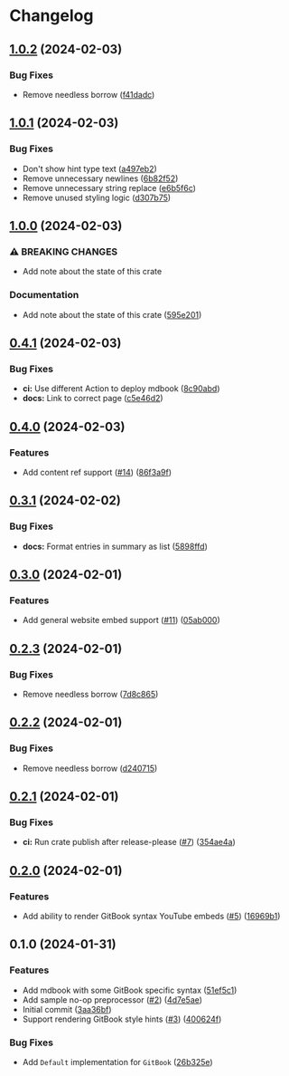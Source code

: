 # Changelog

## [1.0.2](https://github.com/GeckoEidechse/mdbook-gitbook/compare/v1.0.1...v1.0.2) (2024-02-03)


### Bug Fixes

* Remove needless borrow ([f41dadc](https://github.com/GeckoEidechse/mdbook-gitbook/commit/f41dadc9b11e8df9e3d05329d22a271b164e5508))

## [1.0.1](https://github.com/GeckoEidechse/mdbook-gitbook/compare/v1.0.0...v1.0.1) (2024-02-03)


### Bug Fixes

* Don't show hint type text ([a497eb2](https://github.com/GeckoEidechse/mdbook-gitbook/commit/a497eb209579339348990b405910be1056aee200))
* Remove unnecessary newlines ([6b82f52](https://github.com/GeckoEidechse/mdbook-gitbook/commit/6b82f52d1a5e3e5efc51bf066b10475cf12f78de))
* Remove unnecessary string replace ([e6b5f6c](https://github.com/GeckoEidechse/mdbook-gitbook/commit/e6b5f6c63616035f9c64e99a7a4277d03dad742e))
* Remove unused styling logic ([d307b75](https://github.com/GeckoEidechse/mdbook-gitbook/commit/d307b755372e6a70db167b4705e777a23ebd1529))

## [1.0.0](https://github.com/GeckoEidechse/mdbook-gitbook/compare/v0.4.1...v1.0.0) (2024-02-03)


### ⚠ BREAKING CHANGES

* Add note about the state of this crate

### Documentation

* Add note about the state of this crate ([595e201](https://github.com/GeckoEidechse/mdbook-gitbook/commit/595e201343f15c0bed7e46419d644478f4df2bba))

## [0.4.1](https://github.com/GeckoEidechse/mdbook-gitbook/compare/v0.4.0...v0.4.1) (2024-02-03)


### Bug Fixes

* **ci:** Use different Action to deploy mdbook ([8c90abd](https://github.com/GeckoEidechse/mdbook-gitbook/commit/8c90abd416a380c02bcef485214c570013fdffc9))
* **docs:** Link to correct page ([c5e46d2](https://github.com/GeckoEidechse/mdbook-gitbook/commit/c5e46d26efe95b4536c75b2209a53880b70f7591))

## [0.4.0](https://github.com/GeckoEidechse/mdbook-gitbook/compare/v0.3.1...v0.4.0) (2024-02-03)


### Features

* Add content ref support ([#14](https://github.com/GeckoEidechse/mdbook-gitbook/issues/14)) ([86f3a9f](https://github.com/GeckoEidechse/mdbook-gitbook/commit/86f3a9f75b6a317c4dd7e58ff958b849e4a90707))

## [0.3.1](https://github.com/GeckoEidechse/mdbook-gitbook/compare/v0.3.0...v0.3.1) (2024-02-02)


### Bug Fixes

* **docs:** Format entries in summary as list ([5898ffd](https://github.com/GeckoEidechse/mdbook-gitbook/commit/5898ffd3859b0b0db20a1a25d984f948c7293e58))

## [0.3.0](https://github.com/GeckoEidechse/mdbook-gitbook/compare/v0.2.3...v0.3.0) (2024-02-01)


### Features

* Add general website embed support ([#11](https://github.com/GeckoEidechse/mdbook-gitbook/issues/11)) ([05ab000](https://github.com/GeckoEidechse/mdbook-gitbook/commit/05ab000a4684b8ddb80c29e660a1d44058282691))

## [0.2.3](https://github.com/GeckoEidechse/mdbook-gitbook/compare/v0.2.2...v0.2.3) (2024-02-01)


### Bug Fixes

* Remove needless borrow ([7d8c865](https://github.com/GeckoEidechse/mdbook-gitbook/commit/7d8c8653897c92d58dc8583884956eb548398194))

## [0.2.2](https://github.com/GeckoEidechse/mdbook-gitbook/compare/v0.2.1...v0.2.2) (2024-02-01)


### Bug Fixes

* Remove needless borrow ([d240715](https://github.com/GeckoEidechse/mdbook-gitbook/commit/d24071519725d60036497e4fbb3244174ad3440f))

## [0.2.1](https://github.com/GeckoEidechse/mdbook-gitbook/compare/v0.2.0...v0.2.1) (2024-02-01)


### Bug Fixes

* **ci:** Run crate publish after release-please ([#7](https://github.com/GeckoEidechse/mdbook-gitbook/issues/7)) ([354ae4a](https://github.com/GeckoEidechse/mdbook-gitbook/commit/354ae4aff9ebf17d686726d62c241b89ef09d643))

## [0.2.0](https://github.com/GeckoEidechse/mdbook-gitbook/compare/v0.1.0...v0.2.0) (2024-02-01)


### Features

* Add ability to render GitBook syntax YouTube embeds ([#5](https://github.com/GeckoEidechse/mdbook-gitbook/issues/5)) ([16969b1](https://github.com/GeckoEidechse/mdbook-gitbook/commit/16969b1d187940029c96183e6409b1de35e6d7a9))

## 0.1.0 (2024-01-31)


### Features

* Add mdbook with some GitBook specific syntax ([51ef5c1](https://github.com/GeckoEidechse/mdbook-gitbook/commit/51ef5c18fbda502eb88d4f12ded0960888a16dff))
* Add sample no-op preprocessor ([#2](https://github.com/GeckoEidechse/mdbook-gitbook/issues/2)) ([4d7e5ae](https://github.com/GeckoEidechse/mdbook-gitbook/commit/4d7e5ae2a48e84911573db6469ecf575cd41e6ac))
* Initial commit ([3aa36bf](https://github.com/GeckoEidechse/mdbook-gitbook/commit/3aa36bfca94c2e02c41ed5db219ec2800ed5e467))
* Support rendering GitBook style hints ([#3](https://github.com/GeckoEidechse/mdbook-gitbook/issues/3)) ([400624f](https://github.com/GeckoEidechse/mdbook-gitbook/commit/400624f357e2500c5cdb3a595bd3823bb9abe202))


### Bug Fixes

* Add `Default` implementation for `GitBook` ([26b325e](https://github.com/GeckoEidechse/mdbook-gitbook/commit/26b325ed812ea1b44b4def41acbe76f54c7d5880))
